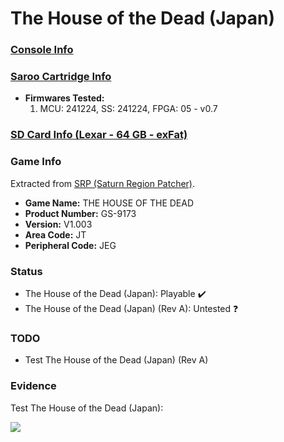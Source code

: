 # The House of the Dead (Japan)

### [Console Info](../../../../Info/Consoles/VA13/README.md)

### [Saroo Cartridge Info](../../../../Info/Cartridges/GuangzhouSanStarOnlineShop/1.6/README.md)

- <b>Firmwares Tested:</b>
  1. MCU: 241224, SS: 241224, FPGA: 05 - v0.7

### [SD Card Info (Lexar - 64 GB - exFat)](../../../../Info/SdCards/Lexar/64GB/exfat/README.md)

### Game Info

Extracted from [SRP (Saturn Region Patcher)](https://segaxtreme.net/resources/saturn-region-patcher.81/download).

- <b>Game Name:</b> THE HOUSE OF THE DEAD
- <b>Product Number:</b> GS-9173
- <b>Version:</b> V1.003
- <b>Area Code:</b> JT
- <b>Peripheral Code:</b> JEG

### Status

- The House of the Dead (Japan): Playable :heavy_check_mark:
- The House of the Dead (Japan) (Rev A): Untested :question:

### TODO

- Test The House of the Dead (Japan) (Rev A)

### Evidence

Test The House of the Dead (Japan):

[![](https://img.youtube.com/vi/to2C1xlrpyI/0.jpg)](https://www.youtube.com/watch?v=to2C1xlrpyI)
